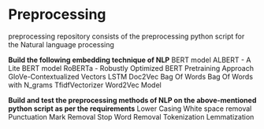 # Preprocessing

preprocessing repository consists of the preprocessing python script for the Natural language processing


**Build the following embedding technique of NLP**
BERT model
ALBERT - A Lite BERT model
RoBERTa - Robustly Optimized BERT Pretraining Approach
GloVe-Contextualized Vectors
LSTM
Doc2Vec
Bag Of Words
Bag Of Words with N_grams
TfidfVectorizer
Word2Vec Model

**Build and test the preprocessing methods of NLP on the above-mentioned python script as per the requirements**
Lower Casing
White space removal
Punctuation Mark Removal
Stop Word Removal
Tokenization
Lemmatization

